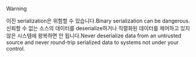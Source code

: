 > [!WARNING]
> <span data-ttu-id="8a51e-101">이진 serialization은 위험할 수 있습니다.</span><span class="sxs-lookup"><span data-stu-id="8a51e-101">Binary serialization can be dangerous.</span></span> <span data-ttu-id="8a51e-102">신뢰할 수 없는 소스의 데이터를 deserialize하거나 직렬화된 데이터를 제어하고 있지 않은 시스템에 왕복하면 안 됩니다.</span><span class="sxs-lookup"><span data-stu-id="8a51e-102">Never deserialize data from an untrusted source and never round-trip serialized data to systems not under your control.</span></span>